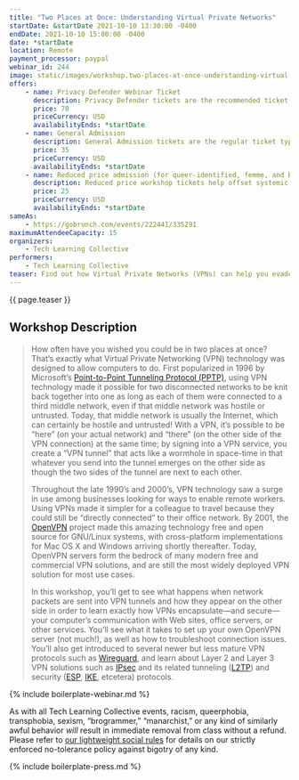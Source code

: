 ```yaml
---
title: "Two Places at Once: Understanding Virtual Private Networks"
startDate: &startDate 2021-10-10 13:30:00 -0400
endDate: 2021-10-10 15:00:00 -0400
date: *startDate
location: Remote
payment_processor: paypal
webinar_id: 244
image: static/images/workshop.two-places-at-once-understanding-virtual-private-networks.rectangle.jpg
offers:
    - name: Privacy Defender Webinar Ticket
      description: Privacy Defender tickets are the recommended ticket type for those who can afford to help fund the digital security and online privacy advocacy communities with their financial resources, are attending the workshop with the support of their employers or other backers, or have other resources available to them. Purchasing tickets at this level makes it possible for us to offer reduced price tickets to those in need.
      price: 70
      priceCurrency: USD
      availabilityEnds: *startDate
    - name: General Admission
      description: General Admission tickets are the regular ticket type intended for members of the general public.
      price: 35
      priceCurrency: USD
      availabilityEnds: *startDate
    - name: Reduced price admission (for queer-identified, femme, and BIPOC people)
      description: Reduced price workshop tickets help offset systemic biases prevalent in society and in the technology sector especially.
      price: 25
      priceCurrency: USD
      availabilityEnds: *startDate
sameAs:
    - https://gobrunch.com/events/222441/335291
maximumAttendeeCapacity: 15
organizers:
    - Tech Learning Collective
performers:
    - Tech Learning Collective
teaser: Find out how Virtual Private Networks (VPNs) can help you evade Internet censorship, protect your network traffic, and offer easier access to remote services on firewalled internal networks. You'll learn how to set up and use OpenVPN, a free and widely-deployed VPN solution, so that you can connect securely to your home, office, or other provider's networks no matter where you are and no matter who's watching you. Using a VPN can also make it appear that you are accessing the Internet from a location other than where you are, which means it's simple to access some files or services that would otherwise be blocked where you live.
---
```


{{ page.teaser }}

## Workshop Description

> How often have you wished you could be in two places at once? That&rsquo;s exactly what Virtual Private Networking (VPN) technology was designed to allow computers to do. First popularized in 1996 by Microsoft&rsquo;s [Point-to-Point Tunneling Protocol (PPTP)](https://en.wikipedia.org/wiki/Point-to-Point_Tunneling_Protocol), using VPN technology made it possible for two disconnected networks to be knit back together into one as long as each of them were connected to a third middle network, even if that middle network was hostile or untrusted. Today, that middle network is usually the Internet, which can certainly be hostile and untrusted! With a VPN, it&rsquo;s possible to be &ldquo;here&rdquo; (on your actual network) and &ldquo;there&rdquo; (on the other side of the VPN connection) at the same time; by signing into a VPN service, you create a &ldquo;VPN tunnel&rdquo; that acts like a wormhole in space-time in that whatever you send into the tunnel emerges on the other side as though the two sides of the tunnel are next to each other.
>
> Throughout the late 1990&rsquo;s and 2000&rsquo;s, VPN technology saw a surge in use among businesses looking for ways to enable remote workers. Using VPNs made it simpler for a colleague to travel because they could still be &ldquo;directly connected&rdquo; to their office network. By 2001, the [OpenVPN](https://openvpn.org/) project made this amazing technology free and open source for GNU/Linux systems, with cross-platform implementations for Mac OS X and Windows arriving shortly thereafter. Today, OpenVPN servers form the bedrock of many modern free and commercial VPN solutions, and are still the most widely deployed VPN solution for most use cases.
>
> In this workshop, you&rsquo;ll get to see what happens when network packets are sent into VPN tunnels and how they appear on the other side in order to learn exactly how VPNs encapsulate&mdash;and secure&mdash;your computer&rsquo;s communication with Web sites, office servers, or other services. You&rsquo;ll see what it takes to set up your own OpenVPN server (not much!), as well as how to troubleshoot connection issues. You&rsquo;ll also get introduced to several newer but less mature VPN protocols such as [Wireguard](https://www.wireguard.com/), and learn about Layer 2 and Layer 3 VPN solutions such as [IPsec](https://en.wikipedia.org/wiki/IPsec) and its related tunneling ([L2TP](https://en.wikipedia.org/wiki/Layer_2_Tunneling_Protocol)) and security ([ESP](https://en.wikipedia.org/wiki/IPsec#Encapsulating_Security_Payload), [IKE](https://en.wikipedia.org/wiki/Internet_Key_Exchange), etcetera) protocols.

{% include boilerplate-webinar.md %}

As with all Tech Learning Collective events, racism, queerphobia, transphobia, sexism, &ldquo;brogrammer,&rdquo; &ldquo;manarchist,&rdquo; or any kind of similarly awful behavior *will* result in immediate removal from class without a refund. Please refer to [our lightweight social rules](https://github.com/AnarchoTechNYC/meta/wiki/Social-rules) for details on our strictly enforced no-tolerance policy against bigotry of any kind.

{% include boilerplate-press.md %}
